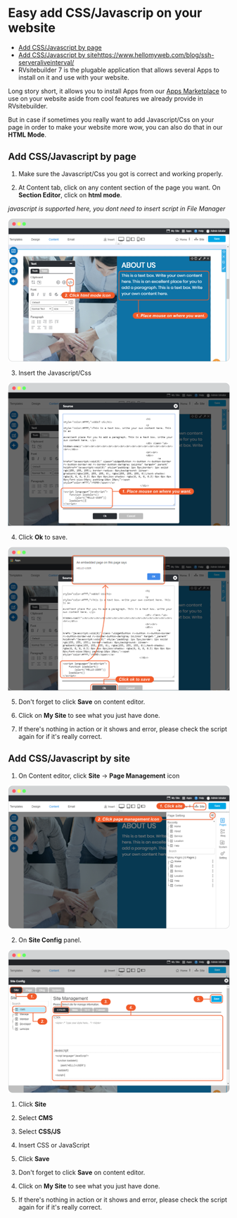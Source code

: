 # Easy add CSS/Javascrip on your website

-   [Add CSS/Javascript by page](#add-cssjavascript-by-page)
-   [Add CSS/Javascript by site](#add-cssjavascript-by-site)https://www.hellomyweb.com/blog/ssh-serveraliveinterval/
-   RVsitebuilder 7 is the plugable application that allows several Apps to install on it and use with your website.

Long story short, it allows you to install Apps from our [Apps Marketplace](https://apps.rvsitebuilder.com) to use on your website aside from cool features we already provide in RVsitebuilder.

But in case if sometimes you really want to add Javascript/Css on your page in order to make your website more wow, you can also do that in our **HTML Mode**.

## Add CSS/Javascript by page

1. Make sure the Javascript/Css you got is correct and working properly.

2. At Content tab, click on any content section of the page you want. On **Section Editor**, click on **html mode**.

_javascript is supported here, you dont need to insert script in File Manager_

![image](images/css_javascrip/img_css_javascript_01_icon.png)

3. Insert the Javascript/Css

![image](images/css_javascrip/img_css_javascript_02_html_mode.png)

4. Click **Ok** to save.

![image](images/css_javascrip/img_css_javascript_03_ok.png)

5. Don't forget to click **Save** on content editor.

6. Click on **My Site** to see what you just have done.

7. If there's nothing in action or it shows and error, please check the script again for if it's really correct.

## Add CSS/Javascript by site

1. On Content editor, click **Site** -> **Page Management** icon

![image](images/css_javascrip/img_css_javascript_04_site.png)

2. On **Site Config** panel.

![image](images/css_javascrip/img_css_javascript_05_site_config.png)

1) Click **Site**

2) Select **CMS**

3) Select **CSS/JS**

4) Insert CSS or JavaScript

5) Click **Save**

3. Don't forget to click **Save** on content editor.

4. Click on **My Site** to see what you just have done.

5. If there's nothing in action or it shows and error, please check the script again for if it's really correct.
